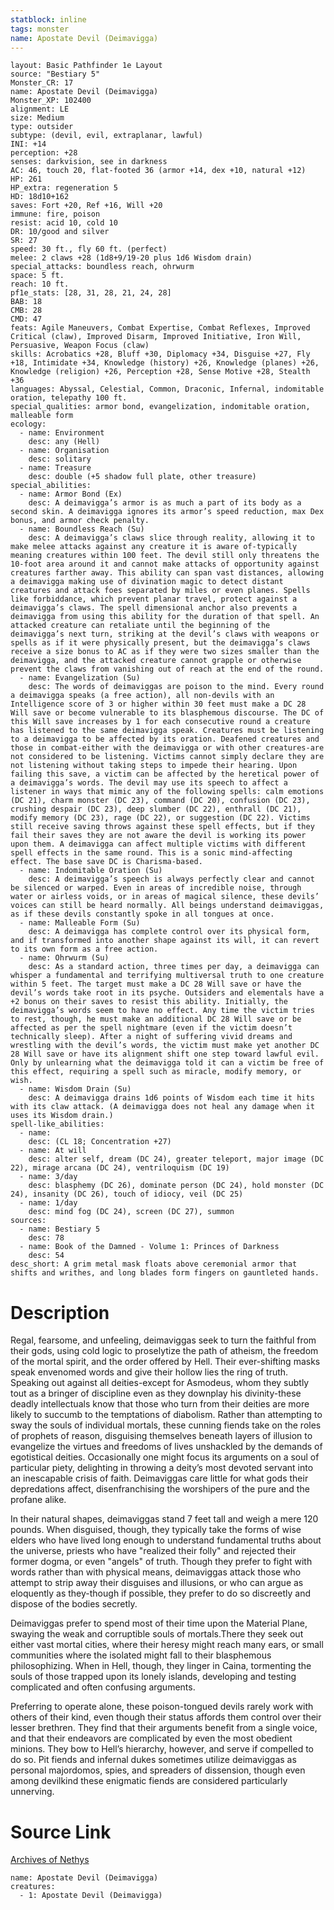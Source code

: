 ```yaml
---
statblock: inline
tags: monster
name: Apostate Devil (Deimavigga)
---
```

```statblock
layout: Basic Pathfinder 1e Layout
source: "Bestiary 5"
Monster_CR: 17
name: Apostate Devil (Deimavigga)
Monster_XP: 102400
alignment: LE
size: Medium
type: outsider
subtype: (devil, evil, extraplanar, lawful)
INI: +14
perception: +28
senses: darkvision, see in darkness
AC: 46, touch 20, flat-footed 36 (armor +14, dex +10, natural +12)
HP: 261
HP_extra: regeneration 5
HD: 18d10+162
saves: Fort +20, Ref +16, Will +20
immune: fire, poison
resist: acid 10, cold 10
DR: 10/good and silver
SR: 27
speed: 30 ft., fly 60 ft. (perfect)
melee: 2 claws +28 (1d8+9/19-20 plus 1d6 Wisdom drain)
special_attacks: boundless reach, ohrwurm
space: 5 ft.
reach: 10 ft.
pf1e_stats: [28, 31, 28, 21, 24, 28]
BAB: 18
CMB: 28
CMD: 47
feats: Agile Maneuvers, Combat Expertise, Combat Reflexes, Improved Critical (claw), Improved Disarm, Improved Initiative, Iron Will, Persuasive, Weapon Focus (claw)
skills: Acrobatics +28, Bluff +30, Diplomacy +34, Disguise +27, Fly +18, Intimidate +34, Knowledge (history) +26, Knowledge (planes) +26, Knowledge (religion) +26, Perception +28, Sense Motive +28, Stealth +36
languages: Abyssal, Celestial, Common, Draconic, Infernal, indomitable oration, telepathy 100 ft.
special_qualities: armor bond, evangelization, indomitable oration, malleable form
ecology:
  - name: Environment
    desc: any (Hell)
  - name: Organisation
    desc: solitary
  - name: Treasure
    desc: double (+5 shadow full plate, other treasure)
special_abilities:
  - name: Armor Bond (Ex)
    desc: A deimavigga’s armor is as much a part of its body as a second skin. A deimavigga ignores its armor’s speed reduction, max Dex bonus, and armor check penalty.
  - name: Boundless Reach (Su)
    desc: A deimavigga’s claws slice through reality, allowing it to make melee attacks against any creature it is aware of-typically meaning creatures within 100 feet. The devil still only threatens the 10-foot area around it and cannot make attacks of opportunity against creatures farther away. This ability can span vast distances, allowing a deimavigga making use of divination magic to detect distant creatures and attack foes separated by miles or even planes. Spells like forbiddance, which prevent planar travel, protect against a deimavigga’s claws. The spell dimensional anchor also prevents a deimavigga from using this ability for the duration of that spell. An attacked creature can retaliate until the beginning of the deimavigga’s next turn, striking at the devil’s claws with weapons or spells as if it were physically present, but the deimavigga’s claws receive a size bonus to AC as if they were two sizes smaller than the deimavigga, and the attacked creature cannot grapple or otherwise prevent the claws from vanishing out of reach at the end of the round.
  - name: Evangelization (Su)
    desc: The words of deimaviggas are poison to the mind. Every round a deimavigga speaks (a free action), all non-devils with an Intelligence score of 3 or higher within 30 feet must make a DC 28 Will save or become vulnerable to its blasphemous discourse. The DC of this Will save increases by 1 for each consecutive round a creature has listened to the same deimavigga speak. Creatures must be listening to a deimavigga to be affected by its oration. Deafened creatures and those in combat-either with the deimavigga or with other creatures-are not considered to be listening. Victims cannot simply declare they are not listening without taking steps to impede their hearing. Upon failing this save, a victim can be affected by the heretical power of a deimavigga’s words. The devil may use its speech to affect a listener in ways that mimic any of the following spells: calm emotions (DC 21), charm monster (DC 23), command (DC 20), confusion (DC 23), crushing despair (DC 23), deep slumber (DC 22), enthrall (DC 21), modify memory (DC 23), rage (DC 22), or suggestion (DC 22). Victims still receive saving throws against these spell effects, but if they fail their saves they are not aware the devil is working its power upon them. A deimavigga can affect multiple victims with different spell effects in the same round. This is a sonic mind-affecting effect. The base save DC is Charisma-based.
  - name: Indomitable Oration (Su)
    desc: A deimavigga’s speech is always perfectly clear and cannot be silenced or warped. Even in areas of incredible noise, through water or airless voids, or in areas of magical silence, these devils’ voices can still be heard normally. All beings understand deimaviggas, as if these devils constantly spoke in all tongues at once.
  - name: Malleable Form (Su)
    desc: A deimavigga has complete control over its physical form, and if transformed into another shape against its will, it can revert to its own form as a free action.
  - name: Ohrwurm (Su)
    desc: As a standard action, three times per day, a deimavigga can whisper a fundamental and terrifying multiversal truth to one creature within 5 feet. The target must make a DC 28 Will save or have the devil’s words take root in its psyche. Outsiders and elementals have a +2 bonus on their saves to resist this ability. Initially, the deimavigga’s words seem to have no effect. Any time the victim tries to rest, though, he must make an additional DC 28 Will save or be affected as per the spell nightmare (even if the victim doesn’t technically sleep). After a night of suffering vivid dreams and wrestling with the devil’s words, the victim must make yet another DC 28 Will save or have its alignment shift one step toward lawful evil. Only by unlearning what the deimavigga told it can a victim be free of this effect, requiring a spell such as miracle, modify memory, or wish.
  - name: Wisdom Drain (Su)
    desc: A deimavigga drains 1d6 points of Wisdom each time it hits with its claw attack. (A deimavigga does not heal any damage when it uses its Wisdom drain.)
spell-like_abilities:
  - name:
    desc: (CL 18; Concentration +27)
  - name: At will
    desc: alter self, dream (DC 24), greater teleport, major image (DC 22), mirage arcana (DC 24), ventriloquism (DC 19)
  - name: 3/day
    desc: blasphemy (DC 26), dominate person (DC 24), hold monster (DC 24), insanity (DC 26), touch of idiocy, veil (DC 25)
  - name: 1/day
    desc: mind fog (DC 24), screen (DC 27), summon
sources:
  - name: Bestiary 5
    desc: 78
  - name: Book of the Damned - Volume 1: Princes of Darkness
    desc: 54
desc_short: A grim metal mask floats above ceremonial armor that shifts and writhes, and long blades form fingers on gauntleted hands.
```
# Description
Regal, fearsome, and unfeeling, deimaviggas seek to turn the faithful from their gods, using cold logic to proselytize the path of atheism, the freedom of the mortal spirit, and the order offered by Hell. Their ever-shifting masks speak envenomed words and give their hollow lies the ring of truth. Speaking out against all deities-except for Asmodeus, whom they subtly tout as a bringer of discipline even as they downplay his divinity-these deadly intellectuals know that those who turn from their deities are more likely to succumb to the temptations of diabolism. Rather than attempting to sway the souls of individual mortals, these cunning fiends take on the roles of prophets of reason, disguising themselves beneath layers of illusion to evangelize the virtues and freedoms of lives unshackled by the demands of egotistical deities. Occasionally one might focus its arguments on a soul of particular piety, delighting in throwing a deity’s most devoted servant into an inescapable crisis of faith. Deimaviggas care little for what gods their depredations affect, disenfranchising the worshipers of the pure and the profane alike.

In their natural shapes, deimaviggas stand 7 feet tall and weigh a mere 120 pounds. When disguised, though, they typically take the forms of wise elders who have lived long enough to understand fundamental truths about the universe, priests who have "realized their folly" and rejected their former dogma, or even "angels" of truth. Though they prefer to fight with words rather than with physical means, deimaviggas attack those who attempt to strip away their disguises and illusions, or who can argue as eloquently as they-though if possible, they prefer to do so discreetly and dispose of the bodies secretly.

Deimaviggas prefer to spend most of their time upon the Material Plane, swaying the weak and corruptible souls of mortals.There they seek out either vast mortal cities, where their heresy might reach many ears, or small communities where the isolated might fall to their blasphemous philosophizing. When in Hell, though, they linger in Caina, tormenting the souls of those trapped upon its lonely islands, developing and testing complicated and often confusing arguments.

Preferring to operate alone, these poison-tongued devils rarely work with others of their kind, even though their status affords them control over their lesser brethren. They find that their arguments benefit from a single voice, and that their endeavors are complicated by even the most obedient minions. They bow to Hell’s hierarchy, however, and serve if compelled to do so. Pit fiends and infernal dukes sometimes utilize deimaviggas as personal majordomos, spies, and spreaders of dissension, though even among devilkind these enigmatic fiends are considered particularly unnerving.
# Source Link
[Archives of Nethys](https://aonprd.com/MonsterDisplay.aspx?ItemName=Apostate%20Devil%20(Deimavigga))
```encounter-table
name: Apostate Devil (Deimavigga)
creatures:
  - 1: Apostate Devil (Deimavigga)
```
